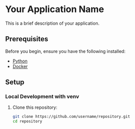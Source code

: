 # Your Application Name

This is a brief description of your application.

## Prerequisites

Before you begin, ensure you have the following installed:

- [Python](https://www.python.org/downloads/)
- [Docker](https://www.docker.com/get-started)

## Setup

### Local Development with venv

1. Clone this repository:
   ```bash
   git clone https://github.com/username/repository.git
   cd repository
